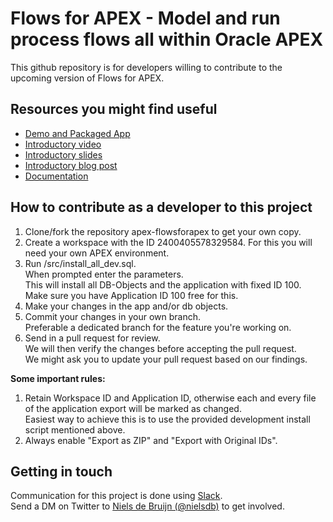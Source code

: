 # Flows for APEX - Model and run process flows all within Oracle APEX

This github repository is for developers willing to contribute to the upcoming version of Flows for APEX.

## Resources you might find useful

- [Demo and Packaged App](https://apex.mt-ag.com/flowsforapex)
- [Introductory video](https://youtu.be/q77HqPuVN7s)
- [Introductory slides](https://knowledgebase.mt-ag.com/q/flowsforapex)
- [Introductory blog post](https://nielsdebr.blogspot.com/2020/06/flows-for-apex.html)
- [Documentation](https://mt-ag.github.io/apex-flowsforapex/)

## How to contribute as a developer to this project

1. Clone/fork the repository apex-flowsforapex to get your own copy.
2. Create a workspace with the ID 2400405578329584.
   For this you will need your own APEX environment.
3. Run /src/install_all_dev.sql.  
   When prompted enter the parameters.  
   This will install all DB-Objects and the application with fixed ID 100.  
   Make sure you have Application ID 100 free for this.
4. Make your changes in the app and/or db objects.
5. Commit your changes in your own branch.  
   Preferable a dedicated branch for the feature you're working on.
6. Send in a pull request for review.  
   We will then verify the changes before accepting the pull request.  
   We might ask you to update your pull request based on our findings.

**Some important rules:**

1. Retain Workspace ID and Application ID, otherwise each and every file of the application export will be marked as changed.  
   Easiest way to achieve this is to use the provided development install script mentioned above.
2. Always enable "Export as ZIP" and "Export with Original IDs".

## Getting in touch

Communication for this project is done using [Slack](http://flowsforapex.slack.com).  
Send a DM on Twitter to [Niels de Bruijn (@nielsdb)](https://twitter.com/nielsdb?s=20) to get involved.
